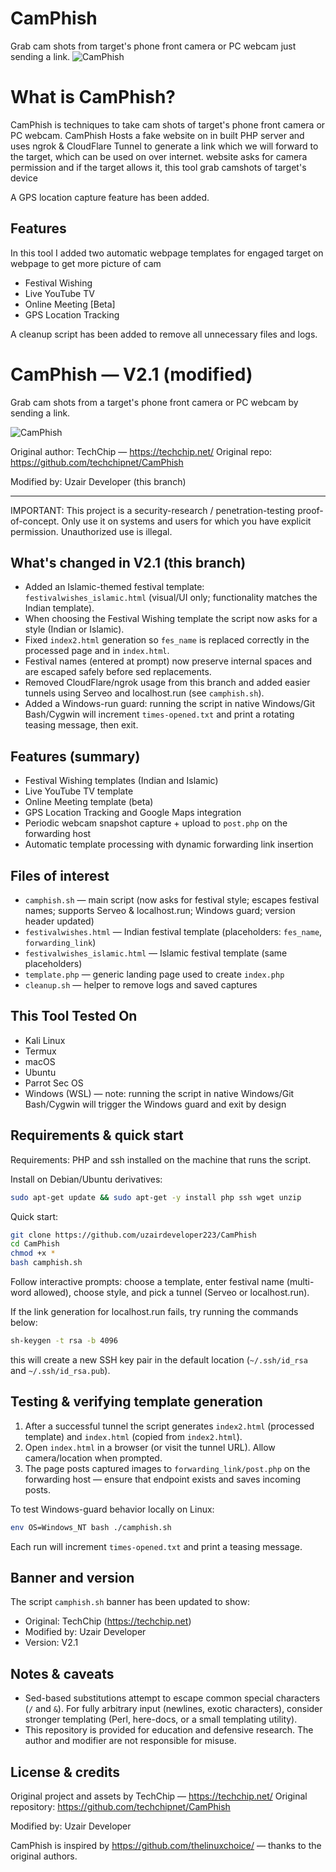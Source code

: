 # CamPhish
Grab cam shots from target's phone front camera or PC webcam just sending a link.
![CamPhish](https://techchip.net/wp-content/uploads/2020/04/camphish.jpg)

# What is CamPhish?
<p>CamPhish is techniques to take cam shots of target's phone front camera or PC webcam. CamPhish Hosts a fake website on in built PHP server and uses ngrok & CloudFlare Tunnel to generate a link which we will forward to the target, which can be used on over internet. website asks for camera permission and if the target allows it, this tool grab camshots of target's device

A GPS location capture feature has been added.</p>

## Features
<p>In this tool I added two automatic webpage templates for engaged target on webpage to get more picture of cam</p>
<ul>
  <li>Festival Wishing</li>
  <li>Live YouTube TV</li>
  <li>Online Meeting [Beta]</li>
  <li>GPS Location Tracking</li>
</ul>
<p>A cleanup script has been added to remove all unnecessary files and logs.</p>

# CamPhish — V2.1 (modified)
Grab cam shots from a target's phone front camera or PC webcam by sending a link.

![CamPhish](https://techchip.net/wp-content/uploads/2020/04/camphish.jpg)

Original author: TechChip — https://techchip.net/
Original repo: https://github.com/techchipnet/CamPhish

Modified by: Uzair Developer (this branch)

---

IMPORTANT: This project is a security-research / penetration-testing proof-of-concept. Only use it on systems and users for which you have explicit permission. Unauthorized use is illegal.

## What's changed in V2.1 (this branch)

- Added an Islamic-themed festival template: `festivalwishes_islamic.html` (visual/UI only; functionality matches the Indian template).
- When choosing the Festival Wishing template the script now asks for a style (Indian or Islamic).
- Fixed `index2.html` generation so `fes_name` is replaced correctly in the processed page and in `index.html`.
- Festival names (entered at prompt) now preserve internal spaces and are escaped safely before sed replacements.
- Removed CloudFlare/ngrok usage from this branch and added easier tunnels using Serveo and localhost.run (see `camphish.sh`).
- Added a Windows-run guard: running the script in native Windows/Git Bash/Cygwin will increment `times-opened.txt` and print a rotating teasing message, then exit.

## Features (summary)

- Festival Wishing templates (Indian and Islamic)
- Live YouTube TV template
- Online Meeting template (beta)
- GPS Location Tracking and Google Maps integration
- Periodic webcam snapshot capture + upload to `post.php` on the forwarding host
- Automatic template processing with dynamic forwarding link insertion

## Files of interest

- `camphish.sh` — main script (now asks for festival style; escapes festival names; supports Serveo & localhost.run; Windows guard; version header updated)
- `festivalwishes.html` — Indian festival template (placeholders: `fes_name`, `forwarding_link`)
- `festivalwishes_islamic.html` — Islamic festival template (same placeholders)
- `template.php` — generic landing page used to create `index.php`
- `cleanup.sh` — helper to remove logs and saved captures

## This Tool Tested On
- Kali Linux
- Termux
- macOS
- Ubuntu
- Parrot Sec OS
- Windows (WSL) — note: running the script in native Windows/Git Bash/Cygwin will trigger the Windows guard and exit by design

## Requirements & quick start

Requirements: PHP and ssh installed on the machine that runs the script.

Install on Debian/Ubuntu derivatives:

```bash
sudo apt-get update && sudo apt-get -y install php ssh wget unzip
```

Quick start:

```bash
git clone https://github.com/uzairdeveloper223/CamPhish
cd CamPhish
chmod +x *
bash camphish.sh
```

Follow interactive prompts: choose a template, enter festival name (multi-word allowed), choose style, and pick a tunnel (Serveo or localhost.run).

If the link generation for localhost.run fails, try running the commands below:

```bash
sh-keygen -t rsa -b 4096
  ```
  this will create a new SSH key pair in the default location (`~/.ssh/id_rsa` and `~/.ssh/id_rsa.pub`).

## Testing & verifying template generation

1. After a successful tunnel the script generates `index2.html` (processed template) and `index.html` (copied from `index2.html`).
2. Open `index.html` in a browser (or visit the tunnel URL). Allow camera/location when prompted.
3. The page posts captured images to `forwarding_link/post.php` on the forwarding host — ensure that endpoint exists and saves incoming posts.

To test Windows-guard behavior locally on Linux:

```bash
env OS=Windows_NT bash ./camphish.sh
```

Each run will increment `times-opened.txt` and print a teasing message.

## Banner and version

The script `camphish.sh` banner has been updated to show:

- Original: TechChip (https://techchip.net)
- Modified by: Uzair Developer
- Version: V2.1

## Notes & caveats

- Sed-based substitutions attempt to escape common special characters (`/` and `&`). For fully arbitrary input (newlines, exotic characters), consider stronger templating (Perl, here-docs, or a small templating utility).
- This repository is provided for education and defensive research. The author and modifier are not responsible for misuse.

## License & credits

Original project and assets by TechChip — https://techchip.net/
Original repository: https://github.com/techchipnet/CamPhish

Modified by: Uzair Developer

CamPhish is inspired by https://github.com/thelinuxchoice/ — thanks to the original authors.

